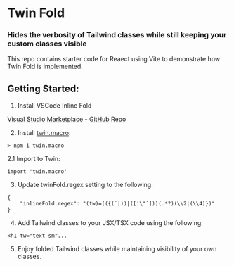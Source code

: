 # Twin Fold

### Hides the verbosity of Tailwind classes while still keeping your custom classes visible

This repo contains starter code for Reaect using Vite to demonstrate how Twin Fold is implemented.

## Getting Started:

1. Install VSCode Inline Fold

[Visual Studio Marketplace](https://marketplace.visualstudio.com/items?itemName=moalamri.inline-fold) - [GitHub Repo](https://github.com/moalamri/vscode-inline-fold)

2. Install [twin.macro](https://github.com/ben-rogerson/twin.macro):

```
> npm i twin.macro
```

2.1 Import to Twin:
```
import 'twin.macro'
```

3. Update twinFold.regex setting to the following:

```
{
    "inlineFold.regex": "(tw)=(({(`|))|(['\"`]))(.*?)(\\2|(\\4)})"
}
```

4. Add Tailwind classes to your JSX/TSX code using the following:

```
<h1 tw="text-sm"...
```

5. Enjoy folded Tailwind classes while maintaining visibility of your own classes.
